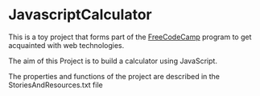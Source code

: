 # JavascriptCalculator

This is a toy project that forms part of the [FreeCodeCamp](https://learn.freecodecamp.org/) program to get acquainted with web technologies.

The aim of this Project is to build a calculator using JavaScript. 

The properties and functions of the project are described in the StoriesAndResources.txt file
